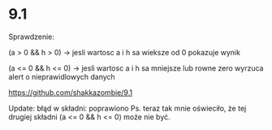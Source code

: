 # 9.1

Sprawdzenie:

(a > 0 && h > 0) -> jesli wartosc a i h sa wieksze od 0 pokazuje wynik

(a <= 0 && h <= 0) -> jesli wartosc a i h sa mniejsze lub rowne zero wyrzuca alert o nieprawidlowych danych


https://github.com/shakkazombie/9.1

Update:
błąd w składni: poprawiono
Ps. teraz tak mnie oświeciło, że tej drugiej składni (a <= 0 && h <= 0) może nie być. 


